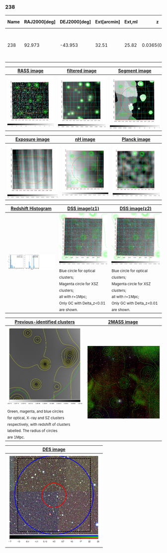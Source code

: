 <div STYLE="page-break-after: always;"></div>

### 238

|Name|RAJ2000[deg]|DEJ2000[deg] |Ext[arcmin]| Ext,ml | z | z_src| C|GC(XSZ,Delta_z<0.01)| GC(OPT,Delta_z<0.01)|GC| R_sig[arcmin] | R500[arcmin] | R500[Mpc]| CRsig[c/s] | CR500[c/s] |L500[1E44 erg/s]|F500[1E-12 erg/s/cm^2]| M500[1E14 Msun]|Tx[keV]|Cnt_sig|Beta|Rc[arcmin]|Comment|Alias|
|---|---|---|---|---|---|------|---|--------|---------|----------|---|---|---|---|---|---|---|---|---|---|---|---|---|---|
|238| 92.973| -43.953| 32.51| 25.82| 0.0365(0.005)| z1,| G| -| -| A, N| 31.119| 14.450| 0.629| 0.272(0.052)| 0.250(0.048)| 0.123(0.059)| 3.978(1.918)| 0.73(0.18)| 1.79(0.28)| 590.6| 0.501(-0.001+0.004)| 5.657(-0.182+1.046)| An Abell cluster with no $z$ and offset = 0.22 Mpc| t650|

|[RASS image](../image/238/238_img.pdf)|[filtered image](../image/238/238_fil.pdf)|[Segment image](../image/238/238_seg.pdf)|
|-------------------|--------------------|-------------------|
| <img src="../image/238/238_img.png" width="300">  | <img src="../image/238/238_fil.png" width="300">   | <img src="../image/238/238_seg.png" width="300">  |

|[Exposure image](../image/238/238_mex.pdf)| [nH image](../image/238/238_nh.pdf)| [Planck image](../image/238/238_p.pdf)|
|-------------------|--------------------|-------------------|
|<img src="../image/238/238_mex.png" width="300">   | <img src="../image/238/238_nh.png" width="300">    | <img src="../image/238/238_p.png" width="300"> |

|[Redshift Histogram](../image/238/238_zg.pdf) | [DSS image(z1)](../image/238/238_dss_z1.pdf)      |  [DSS image(z2)](../image/238/238_dss_z2.pdf)    |
|-------------------|--------------------|-------------------|
|<img src="../image/238/238_zg.png" width="300"> |<img src="../image/238/238_dss_z1.png" width="300"> <sub><br>Blue circle for optical clusters; <br>Magenta circle for XSZ clusters; <br>all with r=1Mpc; <br>Only GC with Delta_z<0.01 are shown. </sub>| <img src="../image/238/238_dss_z2.png" width="300"><sub><br>Blue circle for optical clusters; <br>Magenta circle for XSZ clusters; <br>all with r=1Mpc; <br>Only GC with Delta_z<0.01 are shown. </sub> |

|[Previous-identified clusters](../image/238/238_gc.pdf) | [2MASS image](../image/238/238_2mass.pdf)      |
|-------------------|-------------------|
|<img src=../image/238/238_gc.png width="300"> <br><sub>Green, magenta, and blue circles <br>for optical, X-ray and SZ clusters <br>respectively, with redshift of clusters <br>labelled. The radius of circles <br>are 1Mpc.</sub>|<img src="../image/238/238_2mass.png" width="300">  |

|[DES image](../image/238/238_des.pdf)   |
|-------------------|
| <img src="../image/238/238_des.png" width="300">  |
